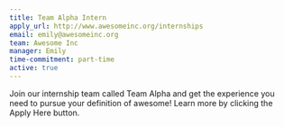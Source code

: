 ```yaml
---
title: Team Alpha Intern
apply_url: http://www.awesomeinc.org/internships
email: emily@awesomeinc.org
team: Awesome Inc
manager: Emily
time-commitment: part-time
active: true
---
```

Join our internship team called Team Alpha and get the experience you need to pursue your definition of awesome! Learn more by clicking the Apply Here button.